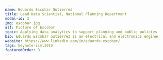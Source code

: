 ```yaml
---
name: Eduardo Escobar Gutiérrez
title: Lead Data Scientist, National Planning Department
modal-id: 3
img: escobar.jpg
alt: Picture of Escobar
topic: Applying data analytics to support planning and public policies in Colombia
bio: Eduardo Escobar Gutiérrez is an electrical and electronics engineer from the Universidad de los Andes, Colombia, with a master's degree in electronics engineering. Eduardo has more than 4 years of experience in data analytics and development of machine learning models, with applications in academia, credit risk, and public sector. Currently, he works in the National Planning Department, a government entity where he leads the Data Science Unit, a team dedicated to developing analytics and data mining projects to support public decision making in different sectors such as health, education, justice and public investment, among others.
website: https://www.linkedin.com/in/eduardo-escobar/
tags: keynote-icml2019
featuredOrder: 3
---
```

